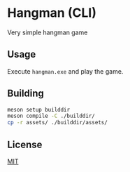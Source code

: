 # Hangman (CLI)

Very simple hangman game

## Usage

Execute `hangman.exe` and play the game.

## Building

```bash
meson setup builddir
meson compile -C ./builddir/
cp -r assets/ ./builddir/assets/
```

## License

[MIT](./LICENSE)
